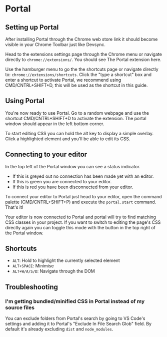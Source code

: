 # Portal

## Setting up Portal

After installing Portal through the Chrome web store link it should become visible in your Chrome Toolbar just like Devsync.

Head to the extensions settings page through the Chrome menu or navigate directly to `chrome://extensions/`. You should see The Portal extension here.

Use the hamburger menu to go the the shortcuts page or navigate directly to: `chrome://extensions/shortcuts`. Click the "type a shortcut" box and enter a shortcut to activate Portal, we recommend using CMD/CNTRL+SHIFT+D, this will be used as the shortcut in this guide.

## Using Portal

You're now ready to use Portal. Go to a random webpage and use the shortcut CMD/CNTRL+SHIFT+D to activate the extension. The portal window should appear in the left bottom corner.

To start editing CSS you can hold the alt key to display a simple overlay. Click a highlighted element and you'll be able to edit its CSS.

## Connecting to your editor

In the top left of the Portal window you can see a status indicator.
- If this is greyed out no connection has been made yet with an editor.
- If this is green you are connected to your editor.
- If this is red you have been disconnected from your editor.

To connect your editor to Portal just head to your editor, open the command palette (CMD/CNTRL+SHIFT+P) and execute the `portal.start` command. That's it!

Your editor is now connected to Portal and portal will try to find matching CSS classes in your project. If you want to switch to editing the page's CSS directly again you can toggle this mode with the button in the top right of the Portal window.

## Shortcuts 

- `ALT`: Hold to highlight the currently selected element
- `ALT+SPACE`: Minimise
- `ALT+W/A/S/D`: Navigate through the DOM

## Troubleshooting

### I'm getting bundled/minified CSS in Portal instead of my source files

You can exclude folders from Portal's search by going to VS Code's settings and adding it to Portal's "Exclude In File Search Glob" field. By default it's already excluding `dist` and `node_modules`.
